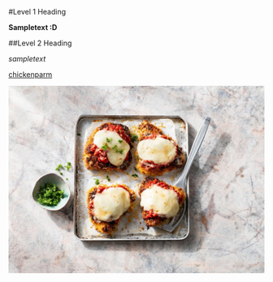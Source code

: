 #Level 1 Heading

**Sampletext :D**

##Level 2 Heading

_sampletext_

[chickenparm](https://www.ah.nl/allerhande/recept/R-R1192760/chicken-parmesan)

![yes](chicken%20parm.jpg)

